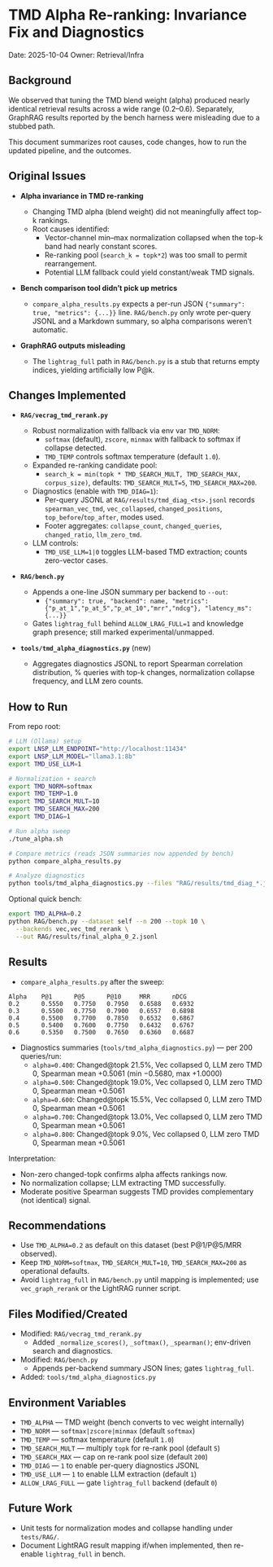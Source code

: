 # TMD Alpha Re-ranking: Invariance Fix and Diagnostics

Date: 2025-10-04
Owner: Retrieval/Infra

## Background

We observed that tuning the TMD blend weight (alpha) produced nearly identical retrieval results across a wide range (0.2–0.6). Separately, GraphRAG results reported by the bench harness were misleading due to a stubbed path.

This document summarizes root causes, code changes, how to run the updated pipeline, and the outcomes.

## Original Issues

- **Alpha invariance in TMD re-ranking**
  - Changing TMD alpha (blend weight) did not meaningfully affect top-k rankings.
  - Root causes identified:
    - Vector-channel min–max normalization collapsed when the top-k band had nearly constant scores.
    - Re-ranking pool (`search_k = topk*2`) was too small to permit rearrangement.
    - Potential LLM fallback could yield constant/weak TMD signals.

- **Bench comparison tool didn’t pick up metrics**
  - `compare_alpha_results.py` expects a per-run JSON `{"summary": true, "metrics": {...}}` line. `RAG/bench.py` only wrote per-query JSONL and a Markdown summary, so alpha comparisons weren’t automatic.

- **GraphRAG outputs misleading**
  - The `lightrag_full` path in `RAG/bench.py` is a stub that returns empty indices, yielding artificially low P@k.

## Changes Implemented

- **`RAG/vecrag_tmd_rerank.py`**
  - Robust normalization with fallback via env var `TMD_NORM`:
    - `softmax` (default), `zscore`, `minmax` with fallback to softmax if collapse detected.
    - `TMD_TEMP` controls softmax temperature (default `1.0`).
  - Expanded re-ranking candidate pool:
    - `search_k = min(topk * TMD_SEARCH_MULT, TMD_SEARCH_MAX, corpus_size)`, defaults: `TMD_SEARCH_MULT=5`, `TMD_SEARCH_MAX=200`.
  - Diagnostics (enable with `TMD_DIAG=1`):
    - Per-query JSONL at `RAG/results/tmd_diag_<ts>.jsonl` records `spearman_vec_tmd`, `vec_collapsed`, `changed_positions`, `top_before`/`top_after`, modes used.
    - Footer aggregates: `collapse_count`, `changed_queries`, `changed_ratio`, `llm_zero_tmd`.
  - LLM controls:
    - `TMD_USE_LLM=1|0` toggles LLM-based TMD extraction; counts zero-vector cases.

- **`RAG/bench.py`**
  - Appends a one-line JSON summary per backend to `--out`:
    - `{"summary": true, "backend": name, "metrics": {"p_at_1","p_at_5","p_at_10","mrr","ndcg"}, "latency_ms": {...}}`
  - Gates `lightrag_full` behind `ALLOW_LRAG_FULL=1` and knowledge graph presence; still marked experimental/unmapped.

- **`tools/tmd_alpha_diagnostics.py`** (new)
  - Aggregates diagnostics JSONL to report Spearman correlation distribution, % queries with top-k changes, normalization collapse frequency, and LLM zero counts.

## How to Run

From repo root:

```bash
# LLM (Ollama) setup
export LNSP_LLM_ENDPOINT="http://localhost:11434"
export LNSP_LLM_MODEL="llama3.1:8b"
export TMD_USE_LLM=1

# Normalization + search
export TMD_NORM=softmax
export TMD_TEMP=1.0
export TMD_SEARCH_MULT=10
export TMD_SEARCH_MAX=200
export TMD_DIAG=1

# Run alpha sweep
./tune_alpha.sh

# Compare metrics (reads JSON summaries now appended by bench)
python compare_alpha_results.py

# Analyze diagnostics
python tools/tmd_alpha_diagnostics.py --files "RAG/results/tmd_diag_*.jsonl" --hist 12 --alpha
```

Optional quick bench:

```bash
export TMD_ALPHA=0.2
python RAG/bench.py --dataset self --n 200 --topk 10 \
  --backends vec,vec_tmd_rerank \
  --out RAG/results/final_alpha_0_2.jsonl
```

## Results

- `compare_alpha_results.py` after the sweep:

```
Alpha    P@1      P@5      P@10     MRR      nDCG
0.2      0.5550   0.7750   0.7950   0.6588   0.6932
0.3      0.5500   0.7750   0.7900   0.6557   0.6898
0.4      0.5500   0.7700   0.7850   0.6532   0.6867
0.5      0.5400   0.7600   0.7750   0.6432   0.6767
0.6      0.5350   0.7500   0.7650   0.6360   0.6687
```

- Diagnostics summaries (`tools/tmd_alpha_diagnostics.py`) — per 200 queries/run:
  - `alpha=0.400`: Changed@topk 21.5%, Vec collapsed 0, LLM zero TMD 0, Spearman mean +0.5061 (min −0.5680, max +1.0000)
  - `alpha=0.500`: Changed@topk 19.0%, Vec collapsed 0, LLM zero TMD 0, Spearman mean +0.5061
  - `alpha=0.600`: Changed@topk 15.5%, Vec collapsed 0, LLM zero TMD 0, Spearman mean +0.5061
  - `alpha=0.700`: Changed@topk 13.0%, Vec collapsed 0, LLM zero TMD 0, Spearman mean +0.5061
  - `alpha=0.800`: Changed@topk 9.0%,  Vec collapsed 0, LLM zero TMD 0, Spearman mean +0.5061

Interpretation:
- Non-zero changed-topk confirms alpha affects rankings now.
- No normalization collapse; LLM extracting TMD successfully.
- Moderate positive Spearman suggests TMD provides complementary (not identical) signal.

## Recommendations

- Use `TMD_ALPHA=0.2` as default on this dataset (best P@1/P@5/MRR observed).
- Keep `TMD_NORM=softmax`, `TMD_SEARCH_MULT=10`, `TMD_SEARCH_MAX=200` as operational defaults.
- Avoid `lightrag_full` in `RAG/bench.py` until mapping is implemented; use `vec_graph_rerank` or the LightRAG runner script.

## Files Modified/Created

- Modified: `RAG/vecrag_tmd_rerank.py`
  - Added `_normalize_scores()`, `_softmax()`, `_spearman()`; env-driven search and diagnostics.
- Modified: `RAG/bench.py`
  - Appends per-backend summary JSON lines; gates `lightrag_full`.
- Added: `tools/tmd_alpha_diagnostics.py`

## Environment Variables

- `TMD_ALPHA` — TMD weight (bench converts to vec weight internally)
- `TMD_NORM` — `softmax|zscore|minmax` (default `softmax`)
- `TMD_TEMP` — softmax temperature (default `1.0`)
- `TMD_SEARCH_MULT` — multiply `topk` for re-rank pool (default `5`)
- `TMD_SEARCH_MAX` — cap on re-rank pool size (default `200`)
- `TMD_DIAG` — `1` to enable per-query diagnostics JSONL
- `TMD_USE_LLM` — `1` to enable LLM extraction (default `1`)
- `ALLOW_LRAG_FULL` — gate `lightrag_full` backend (default `0`)

## Future Work

- Unit tests for normalization modes and collapse handling under `tests/RAG/`.
- Document LightRAG result mapping if/when implemented, then re-enable `lightrag_full` in bench.
